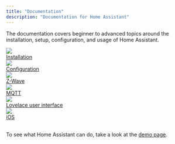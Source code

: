 ```yaml
---
title: "Documentation"
description: "Documentation for Home Assistant"
---
```


The documentation covers beginner to advanced topics around the installation, setup, configuration, and usage of Home Assistant.

<div class="text-center hass-option-cards" markdown="0">
  <a class='option-card' href='/hassio/'>
    <div class='img-container'>
      <img src='https://brands.home-assistant.io/homeassistant/icon.png' />
    </div>
    <div class='title'>Installation</div>
  </a>
  <a class='option-card' href='/docs/configuration/'>
    <div class='img-container'>
      <img src='/images/supported_brands/pencil.png' />
    </div>
    <div class='title'>Configuration</div>
  </a>
  <a class='option-card' href='/docs/z-wave/'>
    <div class='img-container'>
      <img src='https://brands.home-assistant.io/zwave/icon.png' />
    </div>
    <div class='title'>Z-Wave</div>
  </a>
  <a class='option-card' href='/docs/mqtt/'>
    <div class='img-container'>
      <img src='https://brands.home-assistant.io/mqtt/icon.png' />
    </div>
    <div class='title'>MQTT</div>
  </a>
  <a class='option-card' href='/lovelace/'>
    <div class='img-container'>
      <img src='/images/supported_brands/view-dashboard.png' />
    </div>
    <div class='title'>Lovelace user interface</div>
  </a>
  <a class='option-card' href='/docs/ecosystem/ios/'>
    <div class='img-container'>
      <img src='https://brands.home-assistant.io/ios/icon.png' />
    </div>
    <div class='title'>iOS</div>
  </a>
</div>

<br/>

To see what Home Assistant can do, take a look at the [demo page](/demo).
